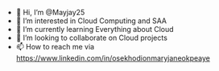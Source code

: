 - 👋 Hi, I’m @Mayjay25
- 👀 I’m interested in Cloud Computing and SAA 
- 🌱 I’m currently learning Everything about Cloud
- 💞️ I’m looking to collaborate on Cloud projects
- 📫 How to reach me via https://www.linkedin.com/in/osekhodionmaryjaneokpeaye

<!---
Mayjay25/Mayjay25 is a ✨ special ✨ repository because its `README.md` (this file) appears on your GitHub profile.
You can click the Preview link to take a look at your changes.
--->
